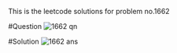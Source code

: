 This is the leetcode solutions for problem no.1662

#Question
![1662 qn](https://github.com/bhuvaneshk2002/leetcode-solutions/assets/145894362/2dd0bfb8-0921-4681-9766-20188aeae82e)


#Solution
![1662 ans](https://github.com/bhuvaneshk2002/leetcode-solutions/assets/145894362/31d074b5-1532-4cba-a3fe-be3a66e235cb)
